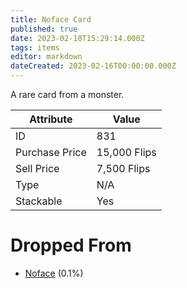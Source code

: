 ```yaml
---
title: Noface Card
published: true
date: 2023-02-18T15:29:14.000Z
tags: items
editor: markdown
dateCreated: 2023-02-16T00:00:00.000Z
---
```


A rare card from a monster.

|Attribute|Value|
|-|-|
|ID|831|
|Purchase Price|15,000 Flips|
|Sell Price|7,500 Flips|
|Type|N/A|
|Stackable|Yes|


# Dropped From
 * [Noface](/monsters/noface.md) (0.1%)
